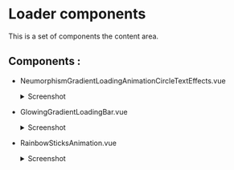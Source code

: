 # Loader components

This is a set of components  the content area.

## Components :


- NeumorphismGradientLoadingAnimationCircleTextEffects.vue
    <details>
    <summary>Screenshot</summary>
    <img src="https://github.com/Constantine-Ka/Constantine-Ka.github.io/blob/master/screenshots/Loader/Screenshot_1.png">
    

- GlowingGradientLoadingBar.vue
    <details>
    <summary>Screenshot</summary>
    <img src="https://github.com/Constantine-Ka/Constantine-Ka.github.io/blob/master/screenshots/Loader/Screenshot_2.png">
    </details>

- RainbowSticksAnimation.vue
    <details>
    <summary>Screenshot</summary>
    <img src="https://github.com/Constantine-Ka/Constantine-Ka.github.io/blob/master/screenshots/Loader/Screenshot_3.png">
    </details>
